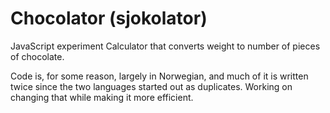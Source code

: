 # Chocolator (sjokolator)
JavaScript experiment
Calculator that converts weight to number of pieces of chocolate.

Code is, for some reason, largely in Norwegian, and much of it is written twice since the two languages started out as duplicates. Working on changing that while making it more efficient.
